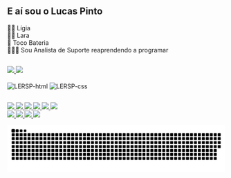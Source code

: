 ## E aí sou o Lucas Pinto
👩🏻 Lígia <br>
👧🏻 Lara  <br>
🥁 Toco Bateria<br>
👨🏻‍💻 Sou Analista de Suporte reaprendendo a programar
##
<div>
    <a href="https://beacons.ai/lucas.lersp">
    <img height="120em" src="https://github-readme-stats.vercel.app/api?username=lersp&show_icons=true&theme=monokai&incluede_all_commits=true&count_private=true"/>
    <img height="120em" src="https://github-readme-stats.vercel.app/api/top-langs/?username=lersp&layout=compact&langs_count=16&theme=monokai"/>
    </a>
</div>
<div style="display: inline_block"><br>
    <img align="center" alt="LERSP-html" height="30" width="40" src="https://cdn.jsdelivr.net/gh/devicons/devicon/icons/html5/html5-original.svg">
    <img align="center" alt="LERSP-css" height="30" width="40" src="https://cdn.jsdelivr.net/gh/devicons/devicon/icons/css3/css3-original.svg">          
</div>

##
<div>
    <a href="mailto:lucas.lersp@gmail.com" target="_blank">
        <img src="https://img.shields.io/badge/Gmail-D14836?style=for-the-badge&logo=gmail&logoColor=white">
    </a>
    <a href="https://discord.gg/m2wRy9FM" target="_blank">
        <img src="https://img.shields.io/badge/Discord-7289DA?style=for-the-badge&logo=discord&logoColor=white">
    </a>
    <a href="https://instagram.com/yakkobr" target="_blank">
        <img src="https://img.shields.io/badge/Instagram-E4405F?style=for-the-badge&logo=instagram&logoColor=white">
    </a>
    <a href="https://www.linkedin.com/in/lucaspintoitu/" target="_blank">
        <img src="https://img.shields.io/badge/LinkedIn-0077B5?style=for-the-badge&logo=linkedin&logoColor=white">
    </a>
    <a href="https://www.twitter.com/yakkobr" target="_blank">
        <img src="https://img.shields.io/badge/Twitter-1DA1F2?style=for-the-badge&logo=twitter&logoColor=white">
    </a>
    <a href="https://www.twitch.com/yakkobr" target="_blank">
        <img src="https://img.shields.io/badge/Twitch-9146FF?style=for-the-badge&logo=twitch&logoColor=white">
    </a>
    <br>
    <a href="https://account.xbox.com/Profile?Gamertag=YakkoIT" Alt="GameTag=YakkoIT" target="_blank">
        <img src="https://img.shields.io/badge/Xbox-107C10?style=for-the-badge&logo=xbox&logoColor=white">
    </a>
    <a href="https://www.paypal.com/donate/?business=U5TS24LXDGFFW&no_recurring=0&item_name=Ajude+a+crescer+a+comunidade+e+assim+desenvolver+materiais+bem+legais+para+todos.&currency_code=BRL" target="_blank">
        <img src="https://img.shields.io/badge/PayPal-00457C?style=for-the-badge&logo=paypal&logoColor=white">
    </a>
    <a href="https://www.udemy.com/user/lucas-pinto-19/" target="_blank">
        <img src="https://img.shields.io/badge/Udemy-EC5252?style=for-the-badge&logo=Udemy&logoColor=white">
    </a>
    <a href="https://lersp.github.io/mysite/" target="_blank">
        <img src="https://img.shields.io/website-up-down-green-red/http/lersp.github.io/mysite.svg">
    </a>

![Snake animation](https://github.com/lersp/lersp/blob/output/github-contribution-grid-snake.svg)
</div>
